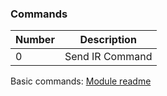 ### Commands
| Number | Description      |
|--------|------------------|
| 0      | Send IR Command  |

Basic commands: [Module readme](src/hc-module/README.md)